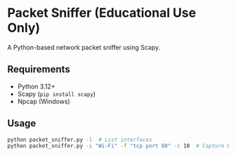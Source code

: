 # Packet Sniffer (Educational Use Only)
A Python-based network packet sniffer using Scapy.

## Requirements
- Python 3.12+
- Scapy (`pip install scapy`)
- Npcap (Windows)

## Usage
```bash
python packet_sniffer.py -l  # List interfaces
python packet_sniffer.py -i "Wi-Fi" -f "tcp port 80" -c 10  # Capture HTTP traffic
